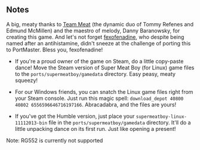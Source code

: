 
## Notes

A big, meaty thanks to [Team Meat](http://www.supermeatboy.com/) (the dynamic duo of Tommy Refenes and Edmund McMillen) and the maestro of melody, Danny Baranowsky, for creating this game. And let's not forget [fexofenadine](https://github.com/fexofenadine), who despite being named after an antihistamine, didn't sneeze at the challenge of porting this to PortMaster. Bless you, fexofenadine!

- If you're a proud owner of the game on Steam, do a little copy-paste dance! Move the Steam version of Super Meat Boy (for Linux) game files to the `ports/supermeatboy/gamedata` directory. Easy peasy, meaty squeezy!

- For our Windows friends, you can snatch the Linux game files right from your Steam console. Just run this magic spell: `download_depot 40800 40802 6556596646716197166`. Abracadabra, and the files are yours!

- If you've got the Humble version, just place your `supermeatboy-linux-11112013-bin` file in the `ports/supermeatboy/gamedata` directory. It'll do a little unpacking dance on its first run. Just like opening a present!

Note: RG552 is currently not supported